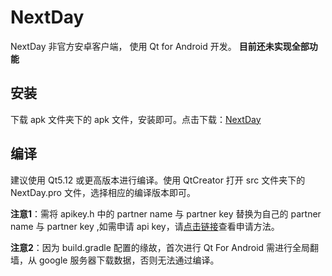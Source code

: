 # NextDay
NextDay 非官方安卓客户端， 使用 Qt  for Android 开发。 **目前还未实现全部功能**

## 安装
下载 apk 文件夹下的 apk 文件，安装即可。点击下载：[NextDay](https://github.com/canghai1234/NextDay/blob/master/apk/NextDay.apk?raw=true)

## 编译
建议使用 Qt5.12 或更高版本进行编译。使用 QtCreator 打开 src 文件夹下的 NextDay.pro 文件，选择相应的编译版本即可。

**注意1**：需将 apikey.h 中的 partner name 与 partner key 替换为自己的 partner name 与 partner key ,如需申请 api key，请[点击链接](https://github.com/NXMIX/nextday-public-api/wiki/%E5%A6%82%E4%BD%95%E7%94%B3%E8%AF%B7)查看申请方法。

**注意2**：因为 build.gradle 配置的缘故，首次进行 Qt For Android 需进行全局翻墙，从 google 服务器下载数据，否则无法通过编译。
